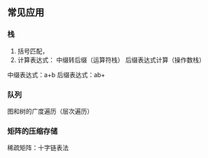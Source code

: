 ## 常见应用

### 栈

1.	括号匹配，
2.	计算表达式：
中缀转后缀（运算符栈）
后缀表达式计算（操作数栈）

中缀表达式：a+b
后缀表达式：ab+

### 队列

图和树的广度遍历（层次遍历）

### 矩阵的压缩存储

稀疏矩阵：十字链表法
